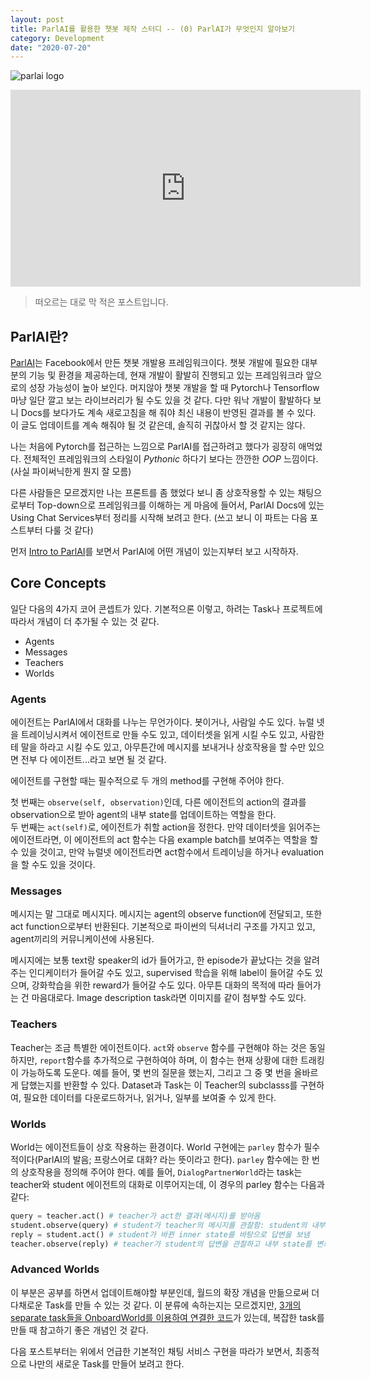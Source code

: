 ```yaml
---
layout: post
title: ParlAI를 활용한 챗봇 제작 스터디 -- (0) ParlAI가 무엇인지 알아보기
category: Development
date: "2020-07-20"
---
```


![parlai logo](https://parl.ai/docs/_static/img/parlai.png)

<iframe width="560" height="315" src="https://www.youtube.com/embed/rw2D82M9bBI" frameborder="0" allow="accelerometer; autoplay; encrypted-media; gyroscope; picture-in-picture" allowfullscreen></iframe>

> 떠오르는 대로 막 적은 포스트입니다.

## ParlAI란?

[ParlAI](https://parl.ai)는 Facebook에서 만든 챗봇 개발용 프레임워크이다.
챗봇 개발에 필요한 대부분의 기능 및 환경을 제공하는데, 현재 개발이 활발히 진행되고 있는 프레임워크라 앞으로의 성장 가능성이 높아 보인다.
머지않아 챗봇 개발을 할 때 Pytorch나 Tensorflow마냥 일단 깔고 보는 라이브러리가 될 수도 있을 것 같다.
다만 워낙 개발이 활발하다 보니 Docs를 보다가도 계속 새로고침을 해 줘야 최신 내용이 반영된 결과를 볼 수 있다.
이 글도 업데이트를 계속 해줘야 될 것 같은데, 솔직히 귀찮아서 할 것 같지는 않다.

나는 처음에 Pytorch를 접근하는 느낌으로 ParlAI를 접근하려고 했다가 굉장히 애먹었다.
전체적인 프레임워크의 스타일이 _Pythonic_ 하다기 보다는 깐깐한 _OOP_ 느낌이다.
(사실 파이써닉한게 뭔지 잘 모름)

<!-- more -->

다른 사람들은 모르겠지만 나는 프론트를 좀 했었다 보니 좀 상호작용할 수 있는 채팅으로부터 Top-down으로 프레임워크를 이해하는 게 마음에 들어서,
ParlAI Docs에 있는 Using Chat Services부터 정리를 시작해 보려고 한다. (쓰고 보니 이 파트는 다음 포스트부터 다룰 것 같다)

먼저 [Intro to ParlAI](https://parl.ai/docs/tutorial_basic.html)를 보면서 ParlAI에 어떤 개념이 있는지부터 보고 시작하자.

## Core Concepts

일단 다음의 4가지 코어 콘셉트가 있다. 기본적으론 이렇고, 하려는 Task나 프로젝트에 따라서 개념이 더 추가될 수 있는 것 같다.

- Agents
- Messages
- Teachers
- Worlds

### Agents

에이전트는 ParlAI에서 대화를 나누는 무언가이다. 봇이거나, 사람일 수도 있다.
뉴럴 넷을 트레이닝시켜서 에이전트로 만들 수도 있고, 데이터셋을 읽게 시킬 수도 있고, 사람한테 말을 하라고 시킬 수도 있고,
아무튼간에 메시지를 보내거나 상호작용을 할 수만 있으면 전부 다 에이전트...라고 보면 될 것 같다.

에이전트를 구현할 때는 필수적으로 두 개의 method를 구현해 주어야 한다.

첫 번째는 `observe(self, observation)`인데, 다른 에이전트의 action의 결과를 observation으로 받아 agent의 내부 state를 업데이트하는 역할을 한다.  
두 번째는 `act(self)`로, 에이전트가 취할 action을 정한다. 만약 데이터셋을 읽어주는 에이전트라면, 이 에이전트의 act 함수는 다음 example batch를 보여주는 역할을 할 수 있을 것이고, 만약 뉴럴넷 에이전트라면 act함수에서 트레이닝을 하거나 evaluation을 할 수도 있을 것이다.

### Messages

메시지는 말 그대로 메시지다. 메시지는 agent의 observe function에 전달되고, 또한 act function으로부터 반환된다.
기본적으로 파이썬의 딕셔너리 구조를 가지고 있고, agent끼리의 커뮤니케이션에 사용된다.

메시지에는 보통 text랑 speaker의 id가 들어가고, 한 episode가 끝났다는 것을 알려주는 인디케이터가 들어갈 수도 있고,
supervised 학습을 위해 label이 들어갈 수도 있으며, 강화학습을 위한 reward가 들어갈 수도 있다. 아무튼 대화의 목적에 따라 들어가는 건 마음대로다.
Image description task라면 이미지를 같이 첨부할 수도 있다.

### Teachers

Teacher는 조금 특별한 에이전트이다. `act`와 `observe` 함수를 구현해야 하는 것은 동일하지만, `report`함수를 추가적으로 구현하여야 하며,
이 함수는 현재 상황에 대한 트래킹이 가능하도록 도운다. 예를 들어, 몇 번의 질문을 했는지, 그리고 그 중 몇 번을 올바르게 답했는지를 반환할 수 있다.
Dataset과 Task는 이 Teacher의 subclasss를 구현하여, 필요한 데이터를 다운로드하거나, 읽거나, 일부를 보여줄 수 있게 한다.

### Worlds

World는 에이전트들이 상호 작용하는 환경이다. World 구현에는 `parley` 함수가 필수적이다(ParlAI의 발음; 프랑스어로 대화? 라는 뜻이라고 한다).
`parley` 함수에는 한 번의 상호작용을 정의해 주어야 한다. 예를 들어, `DialogPartnerWorld`라는 task는 teacher와 student 에이전트의 대화로 이루어지는데,
이 경우의 parley 함수는 다음과 같다:

```python
query = teacher.act() # teacher가 act한 결과(메시지)를 받아옴
student.observe(query) # student가 teacher의 메시지를 관찰함: student의 내부 state가 변함
reply = student.act() # student가 바뀐 inner state를 바탕으로 답변을 보냄
teacher.observe(reply) # teacher가 student의 답변을 관찰하고 내부 state를 변화시킴
```

### Advanced Worlds

이 부분은 공부를 하면서 업데이트해야할 부분인데, 월드의 확장 개념을 만듦으로써 더 다채로운 Task를 만들 수 있는 것 같다.
이 분류에 속하는지는 모르겠지만, [3개의 separate task들을 OnboardWorld를 이용하여 연결한 코드](https://github.com/facebookresearch/ParlAI/blob/master/parlai/chat_service/tasks/overworld_demo/worlds.py)가 있는데, 복잡한 task를 만들 때 참고하기 좋은 개념인 것 같다.

다음 포스트부터는 위에서 언급한 기본적인 채팅 서비스 구현을 따라가 보면서, 최종적으로 나만의 새로운 Task를 만들어 보려고 한다.

<!--
* World
  * OnboardWorld
    World가 본격적으로 시작되기 전 호출할 수 있는 World.
* Agent
* Task
  * Teacher
* Project

3개의 separate task들을 overworld를 이용하여 연결한 코드 -- [Overworld Demo](https://github.com/facebookresearch/ParlAI/blob/master/parlai/chat_service/tasks/overworld_demo/worlds.py)
>

